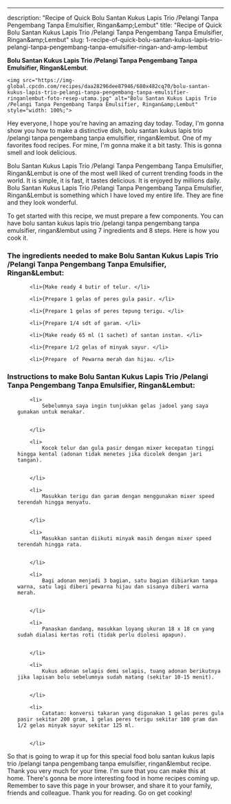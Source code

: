 ---
description: "Recipe of Quick Bolu Santan Kukus Lapis Trio /Pelangi Tanpa Pengembang Tanpa Emulsifier, Ringan&amp;amp;Lembut"
title: "Recipe of Quick Bolu Santan Kukus Lapis Trio /Pelangi Tanpa Pengembang Tanpa Emulsifier, Ringan&amp;amp;Lembut"
slug: 1-recipe-of-quick-bolu-santan-kukus-lapis-trio-pelangi-tanpa-pengembang-tanpa-emulsifier-ringan-and-amp-lembut

<p>
	<strong>Bolu Santan Kukus Lapis Trio /Pelangi Tanpa Pengembang Tanpa Emulsifier, Ringan&amp;Lembut</strong>. 
	
</p>
<p>
	
	<img src="https://img-global.cpcdn.com/recipes/daa28296dee87946/680x482cq70/bolu-santan-kukus-lapis-trio-pelangi-tanpa-pengembang-tanpa-emulsifier-ringanlembut-foto-resep-utama.jpg" alt="Bolu Santan Kukus Lapis Trio /Pelangi Tanpa Pengembang Tanpa Emulsifier, Ringan&amp;Lembut" style="width: 100%;">
	
	
</p>
<p>
	Hey everyone, I hope you're having an amazing day today. Today, I'm gonna show you how to make a distinctive dish, bolu santan kukus lapis trio /pelangi tanpa pengembang tanpa emulsifier, ringan&amp;lembut. One of my favorites food recipes. For mine, I'm gonna make it a bit tasty. This is gonna smell and look delicious.
</p>
	
<p>
	Bolu Santan Kukus Lapis Trio /Pelangi Tanpa Pengembang Tanpa Emulsifier, Ringan&amp;Lembut is one of the most well liked of current trending foods in the world. It is simple, it is fast, it tastes delicious. It is enjoyed by millions daily. Bolu Santan Kukus Lapis Trio /Pelangi Tanpa Pengembang Tanpa Emulsifier, Ringan&amp;Lembut is something which I have loved my entire life. They are fine and they look wonderful.
</p>
<p>
	
</p>

<p>
To get started with this recipe, we must prepare a few components. You can have bolu santan kukus lapis trio /pelangi tanpa pengembang tanpa emulsifier, ringan&amp;lembut using 7 ingredients and 8 steps. Here is how you cook it.
</p>

<h3>The ingredients needed to make Bolu Santan Kukus Lapis Trio /Pelangi Tanpa Pengembang Tanpa Emulsifier, Ringan&amp;Lembut:</h3>

<ol>
	
		<li>{Make ready 4 butir of telur. </li>
	
		<li>{Prepare 1 gelas of peres gula pasir. </li>
	
		<li>{Prepare 1 gelas of peres tepung terigu. </li>
	
		<li>{Prepare 1/4 sdt of garam. </li>
	
		<li>{Make ready 65 ml (1 sachet) of santan instan. </li>
	
		<li>{Prepare 1/2 gelas of minyak sayur. </li>
	
		<li>{Prepare  of Pewarna merah dan hijau. </li>
	
</ol>
<p>
	
</p>

<h3>Instructions to make Bolu Santan Kukus Lapis Trio /Pelangi Tanpa Pengembang Tanpa Emulsifier, Ringan&amp;Lembut:</h3>

<ol>
	
		<li>
			Sebelumnya saya ingin tunjukkan gelas jadoel yang saya gunakan untuk menakar.
			
			
		</li>
	
		<li>
			Kocok telur dan gula pasir dengan mixer kecepatan tinggi hingga kental (adonan tidak menetes jika dicolek dengan jari tangan).
			
			
		</li>
	
		<li>
			Masukkan terigu dan garam dengan menggunakan mixer speed terendah hingga menyatu.
			
			
		</li>
	
		<li>
			Masukkan santan diikuti minyak masih dengan mixer speed terendah hingga rata.
			
			
		</li>
	
		<li>
			Bagi adonan menjadi 3 bagian, satu bagian dibiarkan tanpa warna, satu lagi diberi pewarna hijau dan sisanya diberi warna merah.
			
			
		</li>
	
		<li>
			Panaskan dandang, masukkan loyang ukuran 18 x 18 cm yang sudah dialasi kertas roti (tidak perlu diolesi apapun).
			
			
		</li>
	
		<li>
			Kukus adonan selapis demi selapis, tuang adonan berikutnya jika lapisan bolu sebelumnya sudah matang (sekitar 10-15 menit).
			
			
		</li>
	
		<li>
			Catatan: konversi takaran yang digunakan 1 gelas peres gula pasir sekitar 200 gram, 1 gelas peres terigu sekitar 100 gram dan 1/2 gelas minyak sayur sekitar 125 ml.
			
			
		</li>
	
</ol>

<p>
	
</p>

<p>
	So that is going to wrap it up for this special food bolu santan kukus lapis trio /pelangi tanpa pengembang tanpa emulsifier, ringan&amp;lembut recipe. Thank you very much for your time. I'm sure that you can make this at home. There's gonna be more interesting food in home recipes coming up. Remember to save this page in your browser, and share it to your family, friends and colleague. Thank you for reading. Go on get cooking!
</p>
